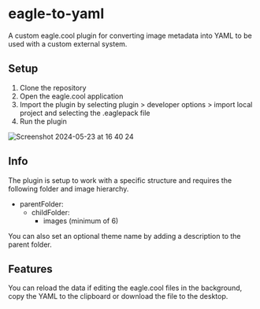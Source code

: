 # eagle-to-yaml
A custom eagle.cool plugin for converting image metadata into YAML to be used with a custom external system.

## Setup
1. Clone the repository
2. Open the eagle.cool application
3. Import the plugin by selecting plugin > developer options > import local project and selecting the .eaglepack file
4. Run the plugin

![Screenshot 2024-05-23 at 16 40 24](https://github.com/rhysjparry/eagle-to-yaml/assets/6196105/a1648bf8-daba-4408-9d24-2712e950cd1a)

## Info
The plugin is setup to work with a specific structure and requires the following folder and image hierarchy.

- parentFolder:
  - childFolder:
    - images (minimum of 6)
   
You can also set an optional theme name by adding a description to the parent folder.
   
## Features
You can reload the data if editing the eagle.cool files in the background, copy the YAML to the clipboard or download the file to the desktop.
